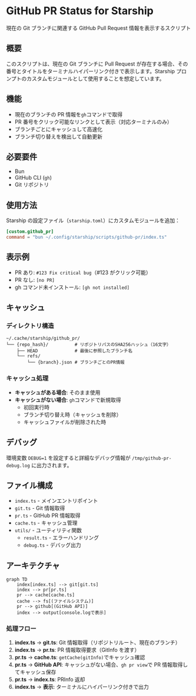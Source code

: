 # GitHub PR Status for Starship

現在の Git ブランチに関連する GitHub Pull Request 情報を表示するスクリプト

## 概要

このスクリプトは、現在の Git ブランチに Pull Request が存在する場合、その番号とタイトルをターミナルハイパーリンク付きで表示します。Starship プロンプトのカスタムモジュールとして使用することを想定しています。

## 機能

- 現在のブランチの PR 情報を`gh`コマンドで取得
- PR 番号をクリック可能なリンクとして表示（対応ターミナルのみ）
- ブランチごとにキャッシュして高速化
- ブランチ切り替えを検出して自動更新

## 必要要件

- Bun
- GitHub CLI (`gh`)
- Git リポジトリ

## 使用方法

Starship の設定ファイル（`starship.toml`）にカスタムモジュールを追加：

```toml
[custom.github_pr]
command = "bun ~/.config/starship/scripts/github-pr/index.ts"
```

## 表示例

- PR あり: `#123 Fix critical bug`（#123 がクリック可能）
- PR なし: `[no PR]`
- gh コマンド未インストール: `[gh not installed]`

## キャッシュ

### ディレクトリ構造

```
~/.cache/starship/github_pr/
└── {repo_hash}/          # リポジトリパスのSHA256ハッシュ（16文字）
    ├── HEAD              # 最後に参照したブランチ名
    └── refs/
        └── {branch}.json # ブランチごとのPR情報
```

### キャッシュ処理

- **キャッシュがある場合**: そのまま使用
- **キャッシュがない場合**: `gh`コマンドで新規取得
  - 初回実行時
  - ブランチ切り替え時（キャッシュを削除）
  - キャッシュファイルが削除された時

## デバッグ

環境変数 `DEBUG=1` を設定すると詳細なデバッグ情報が `/tmp/github-pr-debug.log` に出力されます。

## ファイル構成

- `index.ts` - メインエントリポイント
- `git.ts` - Git 情報取得
- `pr.ts` - GitHub PR 情報取得
- `cache.ts` - キャッシュ管理
- `utils/` - ユーティリティ関数
  - `result.ts` - エラーハンドリング
  - `debug.ts` - デバッグ出力

## アーキテクチャ

```mermaid
graph TD
    index[index.ts] --> git[git.ts]
    index --> pr[pr.ts]
    pr --> cache[cache.ts]
    cache --> fs[(ファイルシステム)]
    pr --> github[(GitHub API)]
    index --> output[console.logで表示]
```

### 処理フロー

1. **index.ts** → **git.ts**: Git 情報取得（リポジトリルート、現在のブランチ）
2. **index.ts** → **pr.ts**: PR 情報取得要求（GitInfo を渡す）
3. **pr.ts** → **cache.ts**: `getCache(gitInfo)`でキャッシュ確認
4. **pr.ts** → **GitHub API**: キャッシュがない場合、`gh pr view`で PR 情報取得してキャッシュ保存
5. **pr.ts** → **index.ts**: PRInfo 返却
6. **index.ts** → **表示**: ターミナルにハイパーリンク付きで出力

